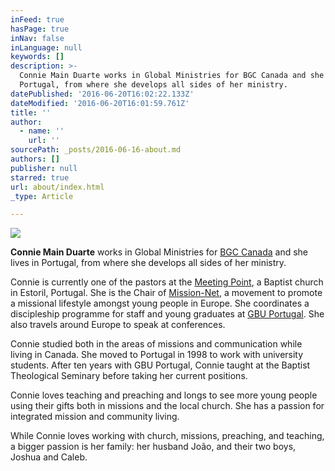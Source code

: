 ```yaml
---
inFeed: true
hasPage: true
inNav: false
inLanguage: null
keywords: []
description: >-
  Connie Main Duarte works in Global Ministries for BGC Canada and she lives in
  Portugal, from where she develops all sides of her ministry. 
datePublished: '2016-06-20T16:02:22.133Z'
dateModified: '2016-06-20T16:01:59.761Z'
title: ''
author:
  - name: ''
    url: ''
sourcePath: _posts/2016-06-16-about.md
authors: []
publisher: null
starred: true
url: about/index.html
_type: Article

---
```

![](https://imgflo.herokuapp.com/graph/vahj1ThiexotieMo/18172c0c465ef6bb57a0433a1a56c4cc/croprotate.jpg?cropheight=3600&cropwidth=2401&degrees=0&input=https%3A%2F%2Fthe-grid-user-content.s3-us-west-2.amazonaws.com%2F92f63c72-2ae6-4771-98f3-6c951d1a38cd.jpg&x=0&y=0)

**Connie Main Duarte** works in Global Ministries for [BGC Canada][0] and she lives in Portugal, from where she develops all sides of her ministry. 

Connie is currently one of the pastors at the [Meeting Point][1], a Baptist church in Estoril, Portugal. She is the Chair of [Mission-Net][2], a movement to promote a missional lifestyle amongst young people in Europe. She coordinates a discipleship programme for staff and young graduates at [GBU Portugal][3]. She also travels around Europe to speak at conferences.

Connie studied both in the areas of missions and communication while living in Canada. She moved to Portugal in 1998 to work with university students. After ten years with GBU Portugal, Connie taught at the Baptist Theological Seminary before taking her current positions.

Connie loves teaching and preaching and longs to see more young people using their gifts both in missions and the local church. She has a passion for integrated mission and community living. 

While Connie loves working with church, missions, preaching, and teaching, a bigger passion is her family: her husband João, and their two boys, Joshua and Caleb.

[0]: http://bgc.ca/
[1]: http://meetingpoint.org.pt/
[2]: http://mission-net.org/
[3]: http://gbu.pt/